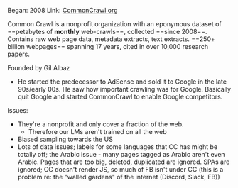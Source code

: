 Began: 2008
Link: [CommonCrawl.org](https://commoncrawl.org/)




Common Crawl is a nonprofit organization with an eponymous dataset of ==petabytes of **monthly** web-crawls==, collected ==since 2008==. Contains raw web page data, metadata extracts, text extracts. ==250+ billion webpages== spanning 17 years, cited in over 10,000 research papers.


Founded by Gil Albaz
- He started the predecessor to AdSense and sold it to Google in the late 90s/early 00s. He saw how important crawling was for Google. Basically quit Google and started CommonCrawl to enable Google competitors.


Issues:
- They're a nonprofit and only cover a fraction of the web.
	- Therefore our LMs aren't trained on all the web
- Biased sampling towards the US
- Lots of data issues; labels for some languages that CC has might be totally off; the Arabic issue - many pages tagged as Arabic aren't even Arabic. Pages that are too big, deleted, duplicated are ignored. SPAs are ignored; CC doesn't render JS, so much of FB isn't under CC (this is a problem re: the "walled gardens" of the internet (Discord, Slack, FB))
